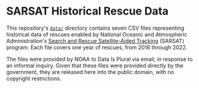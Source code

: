 # SARSAT Historical Rescue Data

This repository's [`data/`](data/) directory contains seven CSV files representing historical data of rescues enabled by National Oceanic and Atmospheric Administration's [Search and Rescue Satellite-Aided Tracking](https://www.sarsat.noaa.gov/) (SARSAT) program. Each file covers one year of rescues, from 2016 through 2022.

The files were provided by NOAA to Data Is Plural via email, in response to an informal inquiry. Given that these files were provided directly by the government, they are released here into the public domain, with no copyright restrictions.
